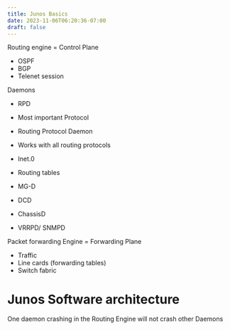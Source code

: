 ```yaml
---
title: Junos Basics
date: 2023-11-06T06:20:36-07:00
draft: false
---
```


Routing engine = Control Plane

-   OSPF
-   BGP
-   Telenet session

Daemons

-   RPD
    
-   Most important Protocol
    
-   Routing Protocol Daemon
    
-   Works with all routing protocols
    
-   Inet.0
    
-   Routing tables
    
-   MG-D
    
-   DCD
    
-   ChassisD
    
-   VRRPD/ SNMPD
    

Packet forwarding Engine = Forwarding Plane

-   Traffic
-   Line cards (forwarding tables)
-   Switch fabric

# Junos Software architecture

One daemon crashing in the Routing Engine will not crash other Daemons

